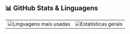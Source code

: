 ## 📊 GitHub Stats & Linguagens

<table>
  <tr>
    <td>
      <img src="http://github-profile-summary-cards.vercel.app/api/cards/most-commit-language?username=alcantarasc&theme=solarized_dark" alt="Linguagens mais usadas">
    </td>
    <td>
      <img src="http://github-profile-summary-cards.vercel.app/api/cards/stats?username=alcantarasc&theme=solarized_dark&v=1" alt="Estatísticas gerais">
    </td>
  </tr>
</table>
